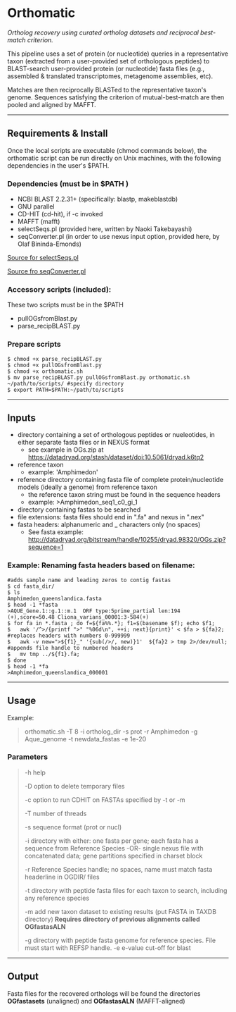 # Orthomatic 

*Ortholog recovery using curated ortholog datasets and reciprocal best-match criterion.*

This pipeline uses a set of protein (or nucleotide) queries in a representative taxon (extracted from 
a user-provided set of orthologous peptides) to BLAST-search user-provided protein (or nucleotide) fasta files
(e.g., assembled & translated transcriptomes, metagenome assemblies, etc). 

Matches are then reciprocally BLASTed to the representative taxon's genome. Sequences 
satisfying the criterion of mutual-best-match are then pooled  and aligned by MAFFT.

-----

## Requirements & Install
Once the local scripts are executable (chmod commands below), the orthomatic script can be run directly on Unix machines, with the following dependencies in the user's $PATH.

### Dependencies (must be in $PATH )

 - NCBI BLAST 2.2.31+ (specifically: blastp, makeblastdb)		
 - GNU parallel																								
 - CD-HIT (cd-hit), if -c invoked	
 - MAFFT (mafft)	
 - selectSeqs.pl 	(provided here, written by Naoki Takebayashi)
 - seqConverter.pl (in order to use nexus input option, provided here, by Olaf Bininda-Emonds)

[Source for selectSeqs.pl](http://raven.wrrb.uaf.edu/~ntakebay/teaching/programming/perl-scripts/perl-scripts.html)

[Source fro seqConverter.pl](https://uol.de/systematik-evolutionsbiologie/programme)																
### Accessory scripts (included): 		
These two scripts must be in the $PATH  
								
- pullOGsfromBlast.py											
- parse_recipBLAST.py		

### Prepare scripts 
```
$ chmod +x parse_recipBLAST.py
$ chmod +x pullOGsfromBlast.py
$ chmod +x orthomatic.sh
$ mv parse_recipBLAST.py pullOGsfromBlast.py orthomatic.sh ~/path/to/scripts/ #specify directory
$ export PATH=$PATH:~/path/to/scripts
```


----

## Inputs
- directory containing a set of orthologous peptides or nueleotides, in either separate fasta files or in NEXUS format
	- see example in OGs.zip at https://datadryad.org/stash/dataset/doi:10.5061/dryad.k6tq2
- reference taxon
  	- example: 'Amphimedon' 
- reference directory containing fasta file of complete protein/nucleotide models (ideally a genome) from reference taxon
	- the reference taxon string must be found in the sequence headers
 	- example: >Amphimedon_seq1_c0_gi_1	 
- directory containing fastas to be searched 
- file extensions: fasta files should end in ".fa" and nexus in ".nex"
- fasta headers: alphanumeric and _ characters only (no spaces)
	- See fasta example: http://datadryad.org/bitstream/handle/10255/dryad.98320/OGs.zip?sequence=1

### Example: Renaming fasta headers based on filename:
```
#adds sample name and leading zeros to contig fastas
$ cd fasta_dir/ 
$ ls
Amphimedon_queenslandica.fasta
$ head -1 *fasta
>AQUE_Gene.1::g.1::m.1  ORF type:5prime_partial len:194 (+),score=50.48 Cliona_varians_00001:3-584(+)
$ for fa in *.fasta ; do f=${fa%%.*}; f1=$(basename $f); echo $f1;
$	awk '/^>/{printf ">" "%06d\n", ++i; next}{print}' < $fa > ${fa}2; #replaces headers with numbers 0-999999
$	awk -v new=">${f1}_" '{sub(/>/, new)}1'  ${fa}2 > tmp 2>/dev/null; #appends file handle to numbered headers
$	mv tmp ../${f1}.fa;
$ done
$ head -1 *fa
>Amphimedon_queenslandica_000001
```

----

## Usage

Example: 

> orthomatic.sh -T 8 -i ortholog_dir -s prot -r Amphimedon -g Aque_genome -t newdata_fastas -e 1e-20 


### Parameters

>	-h 		help
>	
>	-D 		option to delete temporary files 
>	
>	-c  	option to run CDHIT on FASTAs specified by -t or -m
>	
>	-T  	number of threads
>	
>	-s      sequence format (prot or nucl)
>	
>	-i  	directory with either: 
>			one fasta per gene; each fasta has a sequence from Reference Species
>			-OR-
>			single nexus file with concatenated data; gene partitions specified in charset block
>				
>	-r 		Reference Species handle; no spaces, name must match fasta headerline in OGDIR/ files
>	
>	-t 		directory with peptide fasta files for each taxon to search, including any reference species
>				
>	-m     add new taxon dataset to existing results (put FASTA in TAXDB directory)
>               **Requires directory of previous alignments called OGfastasALN**
>                 
>	-g 		directory with peptide fasta genome for reference species. File must start with REFSP handle. 
>	-e 		e-value cut-off for blast

---

## Output

Fasta files for the recovered orthologs will be found the directories **OGfastasets** (unaligned) and **OGfastasALN** (MAFFT-aligned)

